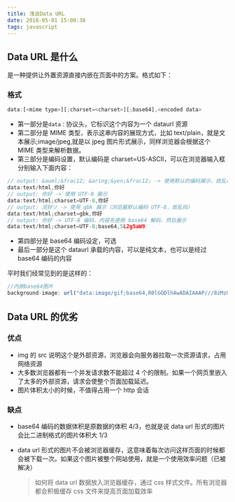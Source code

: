 ```yaml
---
title: 浅谈Data URL
date: 2018-05-01 15:08:38
tags: javascript
---
```


## Data URL 是什么

是一种提供让外置资源直接内嵌在页面中的方案。格式如下：

### 格式

```javascript
data:[<mime type>][;charset=<charset>][;base64],<encoded data>
```

* 第一部分是`data：`协议头，它标识这个内容为一个 dataurl 资源
* 第二部分是 MIME 类型，表示这串内容的展现方式，比如 text/plain，就是文本展示;image/jpeg,就是以 jpeg 图片形式展示，同样浏览器会根据这个 MIME 类型来解析数据。
* 第三部分是编码设置，默认编码是 charset=US-ASCII，可以在浏览器输入框分别输入下面内容：

```javascript
// output: &auml;&frac12; &aring;&yen;&frac12; -> 使用默认的编码展示，故乱码
data:text/html,你好
// output: 你好 -> 使用 UTF-8 展示
data:text/html;charset=UTF-8,你好
// output: 浣犲ソ -> 使用 gbk 展示（浏览器默认编码 UTF-8，故乱码）
data:text/html;charset=gbk,你好
// output: 你好 -> UTF-8 编码，内容先使用 base64 解码，然后展示
data:text/html;charset=UTF-8;base64,5L2g5aW9
```

* 第四部分是 base64 编码设定，可选
* 最后一部分是这个 dataurl 承载的内容，可以是纯文本，也可以是经过 base64 编码的内容

平时我们经常见到的是这样的：

```javascript
//内嵌base64图片
background-image: url("data:image/gif;base64,R0lGODlhAwADAIAAAP///8zMzCH5BAAAAAAALAAAAAADAAMAAAIEBHIJBQA7");
```

## Data URL 的优劣

### 优点

* img 的 src 说明这个是外部资源，浏览器会向服务器拉取一次资源请求，占用网络资源
* 大多数浏览器都有一个并发请求数不能超过 4 个的限制。如果一个网页里嵌入了太多的外部资源，请求会使整个页面加载延迟。
* 图片体积太小的时候，不值得占用一个 http 会话

### 缺点

* base64 编码的数据体积是原数据的体积 4/3，也就是说 data url 形式的图片会比二进制格式的图片体积大 1/3
* data url 形式的图片不会被浏览器缓存，这意味着每次访问这样页面的时候都会被下载一次。如果这个图片被整个网站使用，就是一个使用效率问题（已被解决）

  > 如何将 data url 数据放入浏览器缓存，通过 css 样式文件。所有浏览器都会积极缓存 css 文件来提高页面加载效率
